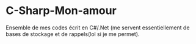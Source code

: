 C-Sharp-Mon-amour
=================

Ensemble de mes codes écrit en C#/.Net (me servent essentiellement de bases de stockage et  de rappels(lol si je me permet).

